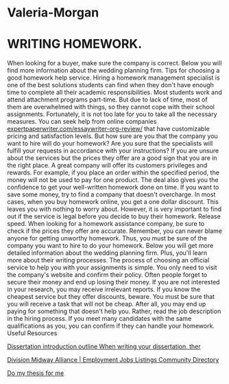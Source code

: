 # Valeria-Morgan
# WRITING HOMEWORK.

When looking for a buyer, make sure the company is correct. Below you will find more information about the wedding planning firm.
Tips for choosing a good homework help service. Hiring a homework management specialist is one of the best solutions students can find when they don't have enough time to complete all their academic responsibilities. Most students work and attend attachment programs part-time. But due to lack of time, most of them are overwhelmed with things, so they cannot cope with their school assignments. Fortunately, it is not too late for you to take all the necessary measures. You can seek help from online companies <a href="https://expertpaperwriter.com/essaywriter-org-review/">expertpaperwriter.com/essaywriter-org-review/</a> that have customizable pricing and satisfaction levels.
    But how sure are you that the company you want to hire will do your homework? Are you sure that the specialists will fulfill your requests in accordance with your instructions? If you are unsure about the services but the prices they offer are a good sign that you are in the right place.
   A great company will offer its customers privileges and rewards. For example, if you place an order within the specified period, the money will not be used to pay for one product. The deal also gives you the confidence to get your well-written homework done on time.
If you want to save some money, try to find a company that doesn't overcharge. In most cases, when you buy homework online, you get a one dollar discount. This leaves you with nothing to worry about. However, it is very important to find out if the service is legal before you decide to buy their homework. Release speed.
    When looking for a homework assistance company, be sure to check if the prices they offer are accurate. Remember, you can never blame anyone for getting unworthy homework. Thus, you must be sure of the company you want to hire to do your homework. Below you will get more detailed information about the wedding planning firm. Plus, you'll learn more about their writing processes.
    The process of choosing an official service to help you with your assignments is simple. You only need to visit the company's website and confirm their policy. Often people forget to secure their money and end up losing their money. If you are not interested in your research, you may receive irrelevant reports.
If you know the cheapest service but they offer discounts, beware. You must be sure that you will receive a task that will not be cheap. After all, you may end up paying for something that doesn't help you. Rather, read the job description in the hiring process. If you meet many candidates with the same qualifications as you, you can confirm if they can handle your homework.
Useful Resources

<a href="https://ko-fi.com/Post/Dissertation-introduction-outline-When-writing-you-S6S3ACTQ2">Dissertation introduction outline When writing your dissertation, ther</a>

<a href="http://divisionmidway.org/jobs/author/amandabishopp/">Division Midway Alliance | Employment Jobs Listings Community Directory</a>

<a href="https://www.australianaxemen.org.au/forum/profile/amandabishopp/">Do my thesis for me</a>
